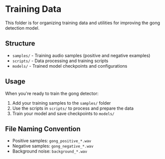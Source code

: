 # Training Data

This folder is for organizing training data and utilities for improving the gong detection model.

## Structure

- `samples/` - Training audio samples (positive and negative examples)
- `scripts/` - Data processing and training scripts
- `models/` - Trained model checkpoints and configurations

## Usage

When you're ready to train the gong detector:

1. Add your training samples to the `samples/` folder
2. Use the scripts in `scripts/` to process and prepare the data
3. Train your model and save checkpoints to `models/`

## File Naming Convention

- Positive samples: `gong_positive_*.wav`
- Negative samples: `gong_negative_*.wav`
- Background noise: `background_*.wav`